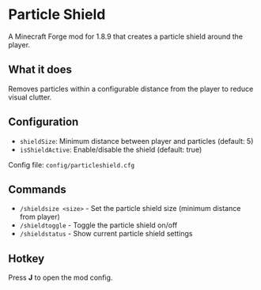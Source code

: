 # Particle Shield

A Minecraft Forge mod for 1.8.9 that creates a particle shield around the player.

## What it does

Removes particles within a configurable distance from the player to reduce visual clutter.

## Configuration

- `shieldSize`: Minimum distance between player and particles (default: 5)
- `isShieldActive`: Enable/disable the shield (default: true)

Config file: `config/particleshield.cfg`

## Commands

- `/shieldsize <size>` - Set the particle shield size (minimum distance from player)
- `/shieldtoggle` - Toggle the particle shield on/off
- `/shieldstatus` - Show current particle shield settings

## Hotkey

Press **J** to open the mod config.